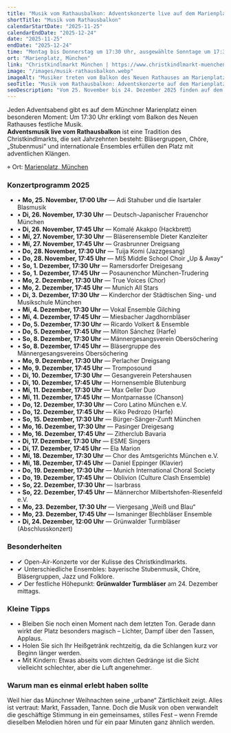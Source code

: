 ```yaml
---
title: "Musik vom Rathausbalkon: Adventskonzerte live auf dem Marienplatz"
shortTitle: "Musik vom Rathausbalkon"
calendarStartDate: "2025-11-25"
calendarEndDate: "2025-12-24"
date: "2025-11-25"
endDate: "2025-12-24"
time: "Montag bis Donnerstag um 17:30 Uhr, ausgewählte Sonntage um 17:30 Uhr (am 24. Dezember um 12:00 Uhr)"
ort: "Marienplatz, München"
link: "Christkindlmarkt München | https://www.christkindlmarkt-muenchen.de/"
image: "/images/musik-rathausbalkon.webp"
imageAlt: "Musiker treten vom Balkon des Neuen Rathauses am Marienplatz auf"
seoTitle: "Musik vom Rathausbalkon: Adventskonzerte auf dem Marienplatz"
seoDescription: "Vom 25. November bis 24. Dezember 2025 finden auf dem Marienplatz Adventskonzerte vom Rathausbalkon statt: Chöre, Ensembles und bayerische Stubnmusi."
---
```


Jeden Adventsabend gibt es auf dem Münchner Marienplatz einen besonderen Moment: Um 17:30 Uhr erklingt vom Balkon des Neuen Rathauses festliche Musik.  
**Adventsmusik live vom Rathausbalkon** ist eine Tradition des Christkindlmarkts, die seit Jahrzehnten besteht: Bläsergruppen, Chöre, „Stubenmusi“ und internationale Ensembles erfüllen den Platz mit adventlichen Klängen.  

⌖ Ort: [Marienplatz, München](https://maps.app.goo.gl/Rt3T7n91v4mAQjdB9)

### Konzertprogramm 2025

- • **Mo, 25. November, 17:00 Uhr** — Adi Stahuber und die Isartaler Blasmusik  
- • **Di, 26. November, 17:30 Uhr** — Deutsch-Japanischer Frauenchor München  
- • **Di, 26. November, 17:45 Uhr** — Komalé Akakpo (Hackbrett)  
- • **Mi, 27. November, 17:30 Uhr** — Bläserensemble Dieter Kanzleiter  
- • **Mi, 27. November, 17:45 Uhr** — Grasbrunner Dreigsang  
- • **Do, 28. November, 17:30 Uhr** — Tuija Komi (Jazzgesang)  
- • **Do, 28. November, 17:45 Uhr** — MIS Middle School Choir „Up & Away“  
- • **So, 1. Dezember, 17:30 Uhr** — Ramersdorfer Dreigesang  
- • **So, 1. Dezember, 17:45 Uhr** — Posaunenchor München-Trudering  
- • **Mo, 2. Dezember, 17:30 Uhr** — True Voices (Chor)  
- • **Mo, 2. Dezember, 17:45 Uhr** — Munich All Stars  
- • **Di, 3. Dezember, 17:30 Uhr** — Kinderchor der Städtischen Sing- und Musikschule München  
- • **Mi, 4. Dezember, 17:30 Uhr** — Vokal Ensemble Gilching  
- • **Mi, 4. Dezember, 17:45 Uhr** — Miesbacher Jagdhornbläser  
- • **Do, 5. Dezember, 17:30 Uhr** — Ricardo Volkert & Ensemble  
- • **Do, 5. Dezember, 17:45 Uhr** — Milton Sánchez (Harfe)  
- • **So, 8. Dezember, 17:30 Uhr** — Männergesangsverein Obersöchering  
- • **So, 8. Dezember, 17:45 Uhr** — Bläsergruppe des Männergesangsvereins Obersöchering  
- • **Mo, 9. Dezember, 17:30 Uhr** — Perlacher Dreigsang  
- • **Mo, 9. Dezember, 17:45 Uhr** — Tromposound  
- • **Di, 10. Dezember, 17:30 Uhr** — Gesangverein Petershausen  
- • **Di, 10. Dezember, 17:45 Uhr** — Hornensemble Blutenburg  
- • **Mi, 11. Dezember, 17:30 Uhr** — Max Geller Duo  
- • **Mi, 11. Dezember, 17:45 Uhr** — Montparnasse (Chanson)  
- • **Do, 12. Dezember, 17:30 Uhr** — Coro Latino München e.V.  
- • **Do, 12. Dezember, 17:45 Uhr** — Kiko Pedrozo (Harfe)  
- • **So, 15. Dezember, 17:30 Uhr** — Bürger-Sänger-Zunft München  
- • **Mo, 16. Dezember, 17:30 Uhr** — Pasinger Dreigesang  
- • **Mo, 16. Dezember, 17:45 Uhr** — Zitherclub Bavaria  
- • **Di, 17. Dezember, 17:30 Uhr** — ESME Singers  
- • **Di, 17. Dezember, 17:45 Uhr** — Ela Marion  
- • **Mi, 18. Dezember, 17:30 Uhr** — Chor des Amtsgerichts München e.V.  
- • **Mi, 18. Dezember, 17:45 Uhr** — Daniel Eppinger (Klavier)  
- • **Do, 19. Dezember, 17:30 Uhr** — Munich International Choral Society  
- • **Do, 19. Dezember, 17:45 Uhr** — Oblivion (Culture Clash Ensemble)  
- • **So, 22. Dezember, 17:30 Uhr** — Isarbrass  
- • **So, 22. Dezember, 17:45 Uhr** — Männerchor Milbertshofen-Riesenfeld e.V.  
- • **Mo, 23. Dezember, 17:30 Uhr** — Viergesang „Weiß und Blau“  
- • **Mo, 23. Dezember, 17:45 Uhr** — Ismaninger Blechbläser Ensemble  
- • **Di, 24. Dezember, 12:00 Uhr** — Grünwalder Turmbläser (Abschlusskonzert)  

### Besonderheiten

- ✔ Open-Air-Konzerte vor der Kulisse des Christkindlmarkts.  
- ✔ Unterschiedliche Ensembles: bayerische Stubenmusik, Chöre, Bläsergruppen, Jazz und Folklore.  
- ✔ Der festliche Höhepunkt: **Grünwalder Turmbläser** am 24. Dezember mittags.  

### Kleine Tipps

- • Bleiben Sie noch einen Moment nach dem letzten Ton. Gerade dann wirkt der Platz besonders magisch – Lichter, Dampf über den Tassen, Applaus.  
- • Holen Sie sich Ihr Heißgetränk rechtzeitig, da die Schlangen kurz vor Beginn länger werden.  
- • Mit Kindern: Etwas abseits vom dichten Gedränge ist die Sicht vielleicht schlechter, aber die Luft angenehmer.  

### Warum man es einmal erlebt haben sollte

Weil hier das Münchner Weihnachten seine „urbane“ Zärtlichkeit zeigt. Alles ist vertraut: Markt, Fassaden, Tanne. Doch die Musik von oben verwandelt die geschäftige Stimmung in ein gemeinsames, stilles Fest – wenn Fremde dieselben Melodien hören und für ein paar Minuten ganz ähnlich werden.
